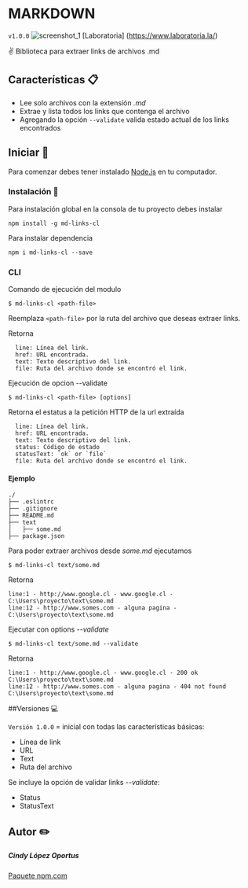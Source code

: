 


# MARKDOWN
`v1.0.0`
![screenshot_1](https://user-images.githubusercontent.com/39093869/47227775-02312680-d39a-11e8-864c-4678f914cb9c.png)
[Laboratoria] (https://www.laboratoria.la/)


:v: Biblioteca para extraer links de archivos .md

## Características :clipboard:

- Lee solo archivos con la extensión _.md_
- Extrae y lista todos los links que contenga el archivo
- Agregando la opción `--validate` valida estado actual de los links encontrados


## Iniciar :rocket:

Para comenzar debes tener instalado [Node.js](https://nodejs.org/en/) en tu computador.

### Instalación :wrench:

Para instalación global en la consola de tu proyecto debes instalar 
```
npm install -g md-links-cl
```

Para instalar dependencia
```
npm i md-links-cl --save
```

### CLI

Comando de ejecución del modulo
```
$ md-links-cl <path-file>
```

Reemplaza `<path-file>` por la ruta del archivo que deseas extraer links.

Retorna
```return
  line: Línea del link.
  href: URL encontrada.
  text: Texto descriptivo del link.
  file: Ruta del archivo donde se encontró el link.
```
Ejecución de opcion --validate
```
$ md-links-cl <path-file> [options]
```

Retorna el estatus a la petición HTTP de la url extraída
```return
  line: Línea del link.
  href: URL encontrada.
  text: Texto descriptivo del link.
  status: Código de estado
  statusText: `ok` or `file`
  file: Ruta del archivo donde se encontró el link.
```

#### Ejemplo

```boirplate
./
├── .eslintrc
├── .gitignore
├── README.md
├── text
│   ├── some.md
├── package.json
```

Para poder extraer archivos desde _some.md_ ejecutamos
```
$ md-links-cl text/some.md
```

Retorna
 
```sni
line:1 - http://www.google.cl - www.google.cl - C:\Users\proyecto\text\some.md
line:12 - http://www.somes.com - alguna pagina - C:\Users\proyecto\text\some.md
```

Ejecutar con options _--validate_
```
$ md-links-cl text/some.md --validate
```

Retorna
```sni
line:1 - http://www.google.cl - www.google.cl - 200 ok C:\Users\proyecto\text\some.md 
line:12 - http://www.somes.com - alguna pagina - 404 not found C:\Users\proyecto\text\some.md
```

##Versiones :computer:

`Versión 1.0.0` = inicial con todas las características básicas:
  - Línea de link
  - URL
  - Text
  - Ruta del archivo

Se incluye la opción de validar links _--validate_:
  - Status
  - StatusText

## Autor :pencil2:
##### Cindy López Oportus 
[Paquete npm.com](https://www.npmjs.com/settings/cindy.oportus/packages)
	
